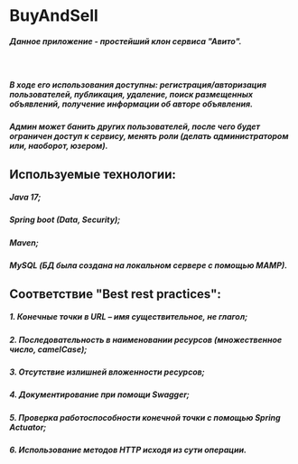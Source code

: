 <!DOCTYPE html>
<h1>BuyAndSell</h1>

<h5>Данное приложение - простейший клон сервиса "Авито".</h5><br> 
<h5>В ходе его использования доступны: регистрация/авторизация пользователей, публикация, удаление, поиск размещенных объявлений, получение информации об авторе объявления.</h5> 
<h5>Админ может банить других пользователей, после чего будет ограничен доступ к сервису, менять роли (делать администратором или, наоборот, юзером).</h5>

<h2>Используемые технологии:</h2>
<h5>Java 17;</h5>
<h5>Spring boot (Data, Security);</h5>
<h5>Maven;</h5>
<h5>MySQL (БД была создана на локальном сервере с помощью MAMP).</h5>

<h2>Соответствие "Best rest practices":</h2>
<h5> 1. Конечные точки в URL – имя существительное, не глагол;</h5>
<h5> 2. Последовательность в наименовании ресурсов (множественное число, camelCase);</h5>
<h5> 3. Отсутствие излишней вложенности ресурсов;</h5>
<h5> 4. Документирование при помощи Swagger;</h5>
<h5> 5. Проверка работоспособности конечной точки c помощью Spring Actuator;</h5>
<h5> 6. Использование методов HTTP исходя из сути операции.</h5>
